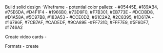 
Build solid design
    -Wireframe
    - potential color pallets:
        - #05445E, #189AB4, #75E6DA, #D4F1F4
        - #1966B0, #73D9F0, #F7B301, #EB773E
        - #DCDBD8, #D1A58A, #5C97B8, #183A53
    - #CCE0D2, #61C2A2, #2C8395, #1D617A 
        -#16796F, #7CB7AF, #CADEDF, #9CA89E
        -#FF731D, #FFF7E9, #5F9DF7, #1746A2



Create video cards
    - 

Formats
    - create 